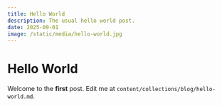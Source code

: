 ```yaml
---
title: Hello World
description: The usual hello world post.
date: 2025-09-01
image: /static/media/hello-world.jpg
---
```


# Hello World

Welcome to the **first** post. Edit me at `content/collections/blog/hello-world.md`.
